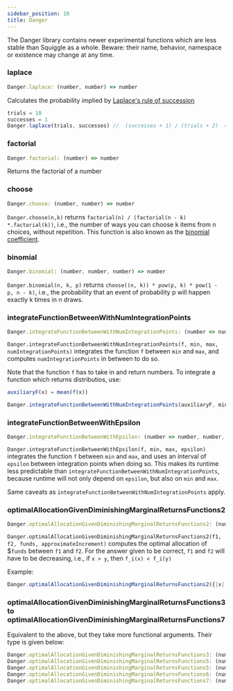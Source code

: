 ```yaml
---
sidebar_position: 10
title: Danger
---
```


The Danger library contains newer experimental functions which are less stable than Squiggle as a whole. Beware: their name, behavior, namespace or existence may change at any time.

### laplace

```js
Danger.laplace: (number, number) => number
```

Calculates the probability implied by [Laplace's rule of succession](https://en.wikipedia.org/wiki/Rule_of_succession)

```js
trials = 10
successes = 1
Danger.laplace(trials, successes) //  (successes + 1) / (trials + 2)  = 2 / 12 = 0.1666
```

### factorial

```js
Danger.factorial: (number) => number
```

Returns the factorial of a number

### choose

```js
Danger.choose: (number, number) => number
```

`Danger.choose(n,k)` returns `factorial(n) / (factorial(n - k) *.factorial(k))`, i.e., the number of ways you can choose k items from n choices, without repetition. This function is also known as the [binomial coefficient](https://en.wikipedia.org/wiki/Binomial_coefficient).

### binomial

```js
Danger.binomial: (number, number, number) => number
```

`Danger.binomial(n, k, p)` returns `choose((n, k)) * pow(p, k) * pow(1 - p, n - k)`, i.e., the probability that an event of probability p will happen exactly k times in n draws.

### integrateFunctionBetweenWithNumIntegrationPoints

```js
Danger.integrateFunctionBetweenWithNumIntegrationPoints: (number => number, number, number, number) => number
```

`Danger.integrateFunctionBetweenWithNumIntegrationPoints(f, min, max, numIntegrationPoints)` integrates the function `f` between `min` and `max`, and computes `numIntegrationPoints` in between to do so. 

Note that the function `f` has to take in and return numbers. To integrate a function which returns distributios, use:

```js
auxiliaryF(x) = mean(f(x))

Danger.integrateFunctionBetweenWithNumIntegrationPoints(auxiliaryF, min, max, numIntegrationPoints)
```

### integrateFunctionBetweenWithEpsilon

```js
Danger.integrateFunctionBetweenWithEpsilon: (number => number, number, number, number) => number
```

`Danger.integrateFunctionBetweenWithEpsilon(f, min, max, epsilon)` integrates the function `f` between `min` and `max`, and uses an interval of `epsilon` between integration points when doing so. This makes its runtime less predictable than `integrateFunctionBetweenWithNumIntegrationPoints`, because runtime will not only depend on `epsilon`, but also on `min` and `max`.

Same caveats as `integrateFunctionBetweenWithNumIntegrationPoints` apply. 

### optimalAllocationGivenDiminishingMarginalReturnsFunctions2

```js
Danger.optimalAllocationGivenDiminishingMarginalReturnsFunctions2: (number => number, number => number, number, number) => number
```

`Danger.optimalAllocationGivenDiminishingMarginalReturnsFunctions2(f1, f2, funds, approximateIncrement)` computes the optimal allocation of $`funds` between `f1` and `f2`. For the answer given to be correct, `f1` and `f2` will have to be decreasing, i.e., if `x > y`, then `f_i(x) < f_i(y)`

Example:

```js
Danger.optimalAllocationGivenDiminishingMarginalReturnsFunctions2({|x| 20-x}, {|y| 10}, 100, 0.01)
```

### optimalAllocationGivenDiminishingMarginalReturnsFunctions3 to optimalAllocationGivenDiminishingMarginalReturnsFunctions7

Equivalent to the above, but they take more functional arguments. Their type is given below:

```js
Danger.optimalAllocationGivenDiminishingMarginalReturnsFunctions3: (number => number, number => number, number => number, number, number) => number
Danger.optimalAllocationGivenDiminishingMarginalReturnsFunctions5: (number => number, number => number, umber => number, number => number, number, number) => number
Danger.optimalAllocationGivenDiminishingMarginalReturnsFunctions5: (number => number, number => number, umber => number, number => number, number => number, number, number) => number
Danger.optimalAllocationGivenDiminishingMarginalReturnsFunctions6: (number => number, number => number, number => number, number => number, number => number, number => number, number, number) => number
Danger.optimalAllocationGivenDiminishingMarginalReturnsFunctions7: (number => number, number => number, number => number, number => number, umber => number, number => number, number => number, number, number) => number
```
